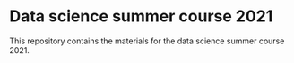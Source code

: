 # Data science summer course 2021

This repository contains the materials for the data science summer course 2021.